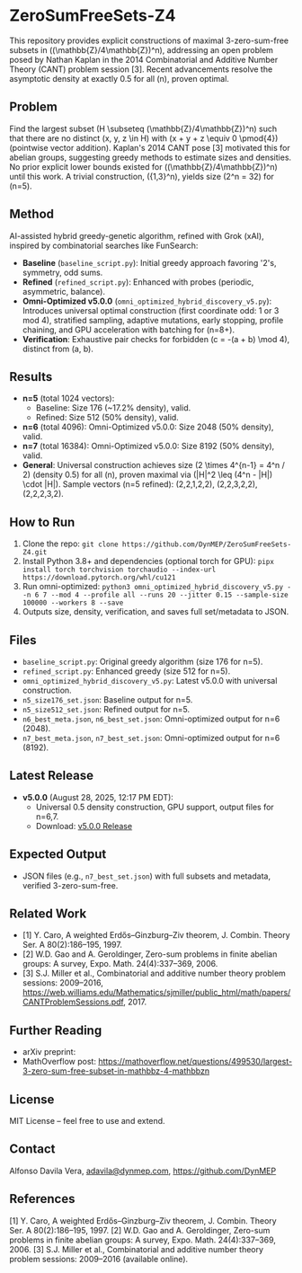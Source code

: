 # ZeroSumFreeSets-Z4

This repository provides explicit constructions of maximal 3-zero-sum-free subsets in \((\mathbb{Z}/4\mathbb{Z})^n\), addressing an open problem posed by Nathan Kaplan in the 2014 Combinatorial and Additive Number Theory (CANT) problem session [3]. Recent advancements resolve the asymptotic density at exactly 0.5 for all \(n\), proven optimal.

## Problem
Find the largest subset \(H \subseteq (\mathbb{Z}/4\mathbb{Z})^n\) such that there are no distinct \(x, y, z \in H\) with \(x + y + z \equiv 0 \pmod{4}\) (pointwise vector addition). Kaplan's 2014 CANT pose [3] motivated this for abelian groups, suggesting greedy methods to estimate sizes and densities. No prior explicit lower bounds existed for \((\mathbb{Z}/4\mathbb{Z})^n\) until this work. A trivial construction, \(\{1,3\}^n\), yields size \(2^n = 32\) for \(n=5\).

## Method
AI-assisted hybrid greedy-genetic algorithm, refined with Grok (xAI), inspired by combinatorial searches like FunSearch:
- **Baseline** (`baseline_script.py`): Initial greedy approach favoring '2's, symmetry, odd sums.
- **Refined** (`refined_script.py`): Enhanced with probes (periodic, asymmetric, balance).
- **Omni-Optimized v5.0.0** (`omni_optimized_hybrid_discovery_v5.py`): Introduces universal optimal construction (first coordinate odd: 1 or 3 mod 4), stratified sampling, adaptive mutations, early stopping, profile chaining, and GPU acceleration with batching for \(n=8+\).
- **Verification**: Exhaustive pair checks for forbidden \(c = -(a + b) \mod 4\), distinct from \(a, b\).

## Results
- **n=5** (total 1024 vectors):
  - Baseline: Size 176 (~17.2% density), valid.
  - Refined: Size 512 (50% density), valid.
- **n=6** (total 4096): Omni-Optimized v5.0.0: Size 2048 (50% density), valid.
- **n=7** (total 16384): Omni-Optimized v5.0.0: Size 8192 (50% density), valid.
- **General**: Universal construction achieves size \(2 \times 4^{n-1} = 4^n / 2\) (density 0.5) for all \(n\), proven maximal via \(|H|^2 \leq (4^n - |H|) \cdot |H|\). Sample vectors (n=5 refined): (2,2,1,2,2), (2,2,3,2,2), (2,2,2,3,2).

## How to Run
1. Clone the repo: `git clone https://github.com/DynMEP/ZeroSumFreeSets-Z4.git`
2. Install Python 3.8+ and dependencies (optional torch for GPU): `pipx install torch torchvision torchaudio --index-url https://download.pytorch.org/whl/cu121`
3. Run omni-optimized: `python3 omni_optimized_hybrid_discovery_v5.py --n 6 7 --mod 4 --profile all --runs 20 --jitter 0.15 --sample-size 100000 --workers 8 --save`
4. Outputs size, density, verification, and saves full set/metadata to JSON.

## Files
- `baseline_script.py`: Original greedy algorithm (size 176 for n=5).
- `refined_script.py`: Enhanced greedy (size 512 for n=5).
- `omni_optimized_hybrid_discovery_v5.py`: Latest v5.0.0 with universal construction.
- `n5_size176_set.json`: Baseline output for n=5.
- `n5_size512_set.json`: Refined output for n=5.
- `n6_best_meta.json`, `n6_best_set.json`: Omni-optimized output for n=6 (2048).
- `n7_best_meta.json`, `n7_best_set.json`: Omni-optimized output for n=6 (8192).

## Latest Release
- **v5.0.0** (August 28, 2025, 12:17 PM EDT): 
  - Universal 0.5 density construction, GPU support, output files for n=6,7.
  - Download: [v5.0.0 Release](https://github.com/DynMEP/ZeroSumFreeSets-Z4/releases/tag/v5.0.0)

## Expected Output
- JSON files (e.g., `n7_best_set.json`) with full subsets and metadata, verified 3-zero-sum-free.

## Related Work
- [1] Y. Caro, A weighted Erdős–Ginzburg–Ziv theorem, J. Combin. Theory Ser. A 80(2):186–195, 1997.
- [2] W.D. Gao and A. Geroldinger, Zero-sum problems in finite abelian groups: A survey, Expo. Math. 24(4):337–369, 2006.
- [3] S.J. Miller et al., Combinatorial and additive number theory problem sessions: 2009–2016, https://web.williams.edu/Mathematics/sjmiller/public_html/math/papers/CANTProblemSessions.pdf, 2017.

## Further Reading
- arXiv preprint: 
- MathOverflow post: https://mathoverflow.net/questions/499530/largest-3-zero-sum-free-subset-in-mathbbz-4-mathbbzn

## License
MIT License – feel free to use and extend.

## Contact
Alfonso Davila Vera, adavila@dynmep.com, https://github.com/DynMEP

## References
[1] Y. Caro, A weighted Erdős–Ginzburg–Ziv theorem, J. Combin. Theory Ser. A 80(2):186–195, 1997. 
[2] W.D. Gao and A. Geroldinger, Zero-sum problems in finite abelian groups: A survey, Expo. Math. 24(4):337–369, 2006. 
[3] S.J. Miller et al., Combinatorial and additive number theory problem sessions: 2009–2016 (available online). 
